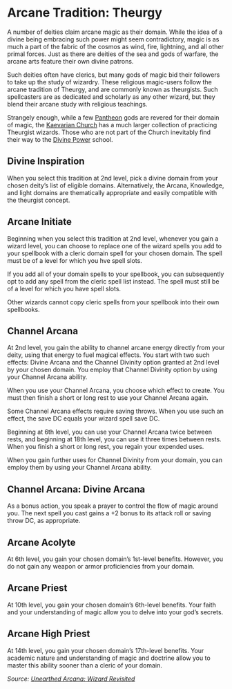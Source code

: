 # Arcane Tradition: Theurgy
A number of deities claim arcane magic as their domain. While the idea of a divine being embracing such power might seem contradictory, magic is as much a part of the fabric of the cosmos as wind, fire, lightning, and all other primal forces. Just as there are deities of the sea and gods of warfare, the arcane arts feature their own divine patrons.

Such deities often have clerics, but many gods of magic bid their followers to take up the study of wizardry. These religious magic-­users follow the arcane tradition of Theurgy, and are commonly known as theurgists. Such spellcasters are as dedicated and scholarly as any other wizard, but they blend their arcane study with religious teachings.

Strangely enough, while a few [Pantheon](/Religions/Pantheon.md) gods are revered for their domain of magic, the [Kaevarian Church](/Religions/KaevarianChurch.md) has a much larger collection of practicing Theurgist wizards. Those who are not part of the Church inevitably find their way to the [Divine Power](/Organizations/MageSchools/DivinePower.md) school.

## Divine Inspiration
When you select this tradition at 2nd level, pick a divine domain from your chosen deity’s list of eligible domains. Alternatively, the Arcana, Knowledge, and light domains are thematically appropriate and easily compatible with the theurgist concept.

## Arcane Initiate
Beginning when you select this tradition at 2nd level, whenever you gain a wizard level, you can choose to replace one of the wizard spells you add to your spellbook with a cleric domain spell for your chosen domain. The spell must be of a level for which you hve spell slots. 

If you add all of your domain spells to your spellbook, you can subsequently opt to add any spell from the cleric spell list instead. The spell must still be of a level for which you have spell slots. 

Other wizards cannot copy cleric spells from your spellbook into their own spellbooks.

## Channel Arcana
At 2nd level, you gain the ability to channel arcane energy directly from your deity, using that energy to fuel magical effects. You start with two such effects: Divine Arcana and the Channel Divinity option granted at 2nd level by your chosen domain. You employ that Channel Divinity option by using your Channel Arcana ability.

When you use your Channel Arcana, you choose which effect to create. You must then finish a short or long rest to use your Channel Arcana again. 

Some Channel Arcana effects require saving throws. When you use such an effect, the save DC equals your wizard spell save DC.

Beginning at 6th level, you can use your Channel Arcana twice between rests, and beginning at 18th level, you can use it three times between rests. When you finish a short or long rest, you regain your expended uses.

When you gain further uses for Channel Divinity from your domain, you can employ them by using your Channel Arcana ability.

## Channel Arcana: Divine Arcana
As a bonus action, you speak a prayer to control the flow of magic around you. The next spell you cast gains a +2 bonus to its attack roll or saving throw DC, as appropriate.

## Arcane Acolyte
At 6th level, you gain your chosen domain’s 1st-­level benefits. However, you do not gain any weapon or armor  proficiencies from your domain.

## Arcane Priest
At 10th level, you gain your chosen domain’s 6th-­level benefits. Your faith and your understanding of magic allow you to delve into your god’s secrets. 

## Arcane High Priest
At 14th level, you gain your chosen domain’s 17th-­level benefits. Your academic nature and understanding of magic and doctrine allow you to master this ability sooner than a cleric of your domain.

*Source: [Unearthed Arcana: Wizard Revisited](https://dnd.wizards.com/articles/unearthed-arcana/wizard-revisited)*
